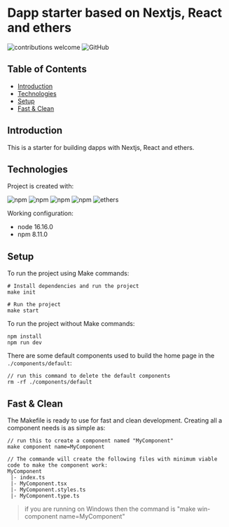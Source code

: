 # Dapp starter based on Nextjs, React and ethers

![contributions welcome](https://img.shields.io/badge/contributions-welcome-brightgreen.svg?style=flat&logo=github)
![GitHub](https://img.shields.io/github/license/JeremyTheintz/nextjs-web3-boilerplate)

## Table of Contents

- [Introduction](#introduction)
- [Technologies](#technologies)
- [Setup](#setup)
- [Fast & Clean](#fast-clean)

## Introduction

This is a starter for building dapps with Nextjs, React and ethers.

## Technologies

Project is created with:

![npm](https://img.shields.io/npm/v/react?label=React)
![npm](https://img.shields.io/npm/v/next?label=Next)
![npm](https://img.shields.io/npm/v/typescript?label=TypeScript)
![npm](https://img.shields.io/npm/v/styled-components?label=Styled%20Components)
![ethers](https://img.shields.io/npm/v/ethers?style=flat&label=Ethers)

Working configuration:

- node 16.16.0
- npm 8.11.0

## Setup

To run the project using Make commands:

```
# Install dependencies and run the project
make init

# Run the project
make start
```

To run the project without Make commands:

```
npm install
npm run dev
```

There are some default components used to build the home page in the `./components/default`:

```
// run this command to delete the default components
rm -rf ./components/default
```

## Fast & Clean

The Makefile is ready to use for fast and clean development.
Creating all a component needs is as simple as:

```
// run this to create a component named "MyComponent"
make component name=MyComponent

// The commande will create the following files with minimum viable code to make the component work:
MyComponent
 |- index.ts
 |- MyComponent.tsx
 |- MyComponent.styles.ts
 |- MyComponent.type.ts
```

> if you are running on Windows then the command is "make win-component name=MyComponent"
